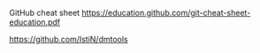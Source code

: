 GitHub cheat sheet
https://education.github.com/git-cheat-sheet-education.pdf

https://github.com/IstiN/dmtools
